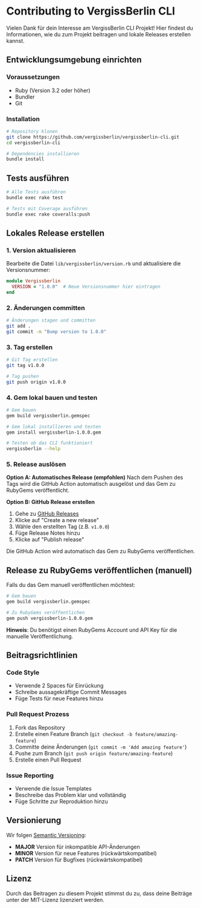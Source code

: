 # Contributing to VergissBerlin CLI

Vielen Dank für dein Interesse am VergissBerlin CLI Projekt! Hier findest du Informationen, wie du zum Projekt beitragen und lokale Releases erstellen kannst.

## Entwicklungsumgebung einrichten

### Voraussetzungen
- Ruby (Version 3.2 oder höher)
- Bundler
- Git

### Installation
```bash
# Repository klonen
git clone https://github.com/vergissberlin/vergissberlin-cli.git
cd vergissberlin-cli

# Dependencies installieren
bundle install
```

## Tests ausführen

```bash
# Alle Tests ausführen
bundle exec rake test

# Tests mit Coverage ausführen
bundle exec rake coveralls:push
```

## Lokales Release erstellen

### 1. Version aktualisieren

Bearbeite die Datei `lib/vergissberlin/version.rb` und aktualisiere die Versionsnummer:

```ruby
module Vergissberlin
  VERSION = "1.0.0"  # Neue Versionsnummer hier eintragen
end
```

### 2. Änderungen committen

```bash
# Änderungen stagen und committen
git add .
git commit -m "Bump version to 1.0.0"
```

### 3. Tag erstellen

```bash
# Git Tag erstellen
git tag v1.0.0

# Tag pushen
git push origin v1.0.0
```

### 4. Gem lokal bauen und testen

```bash
# Gem bauen
gem build vergissberlin.gemspec

# Gem lokal installieren und testen
gem install vergissberlin-1.0.0.gem

# Testen ob das CLI funktioniert
vergissberlin --help
```

### 5. Release auslösen

**Option A: Automatisches Release (empfohlen)**
Nach dem Pushen des Tags wird die GitHub Action automatisch ausgelöst und das Gem zu RubyGems veröffentlicht.

**Option B: GitHub Release erstellen**
1. Gehe zu [GitHub Releases](https://github.com/vergissberlin/vergissberlin-cli/releases)
2. Klicke auf "Create a new release"
3. Wähle den erstellten Tag (z.B. `v1.0.0`)
4. Füge Release Notes hinzu
5. Klicke auf "Publish release"

Die GitHub Action wird automatisch das Gem zu RubyGems veröffentlichen.

## Release zu RubyGems veröffentlichen (manuell)

Falls du das Gem manuell veröffentlichen möchtest:

```bash
# Gem bauen
gem build vergissberlin.gemspec

# Zu RubyGems veröffentlichen
gem push vergissberlin-1.0.0.gem
```

**Hinweis**: Du benötigst einen RubyGems Account und API Key für die manuelle Veröffentlichung.

## Beitragsrichtlinien

### Code Style
- Verwende 2 Spaces für Einrückung
- Schreibe aussagekräftige Commit Messages
- Füge Tests für neue Features hinzu

### Pull Request Prozess
1. Fork das Repository
2. Erstelle einen Feature Branch (`git checkout -b feature/amazing-feature`)
3. Committe deine Änderungen (`git commit -m 'Add amazing feature'`)
4. Pushe zum Branch (`git push origin feature/amazing-feature`)
5. Erstelle einen Pull Request

### Issue Reporting
- Verwende die Issue Templates
- Beschreibe das Problem klar und vollständig
- Füge Schritte zur Reproduktion hinzu

## Versionierung

Wir folgen [Semantic Versioning](https://semver.org/):
- **MAJOR** Version für inkompatible API-Änderungen
- **MINOR** Version für neue Features (rückwärtskompatibel)
- **PATCH** Version für Bugfixes (rückwärtskompatibel)

## Lizenz

Durch das Beitragen zu diesem Projekt stimmst du zu, dass deine Beiträge unter der MIT-Lizenz lizenziert werden.
